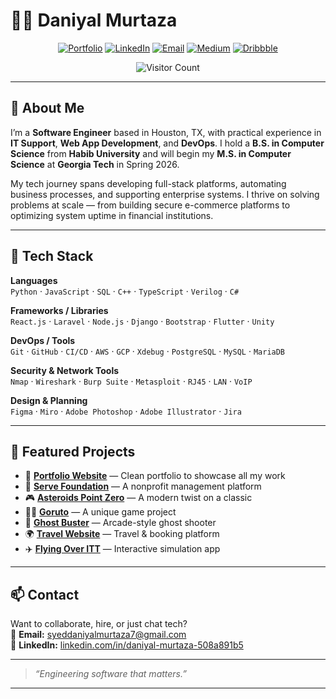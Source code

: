 # 👨‍💻 Daniyal Murtaza

<div align="center">

[![Portfolio](https://img.shields.io/badge/Portfolio-000000?style=for-the-badge&logo=About.me&logoColor=white)](https://daniyal-murtaza.github.io/)
[![LinkedIn](https://img.shields.io/badge/LinkedIn-0077B5?style=for-the-badge&logo=linkedin&logoColor=white)](https://www.linkedin.com/in/daniyal-murtaza-508a891b5)
[![Email](https://img.shields.io/badge/Gmail-D14836?style=for-the-badge&logo=gmail&logoColor=white)](mailto:syeddaniyalmurtaza7@gmail.com)
[![Medium](https://img.shields.io/badge/Medium-12100E?style=for-the-badge&logo=medium&logoColor=white)](https://medium.com/@Daniyal-Murtaza)
[![Dribbble](https://img.shields.io/badge/Dribbble-EA4C89?style=for-the-badge&logo=dribbble&logoColor=white)](https://dribbble.com/daniyal_murtaza)

![Visitor Count](https://profile-counter.glitch.me/Daniyal-Murtaza/count.svg)

</div>

---

## 🧠 About Me

I’m a **Software Engineer** based in Houston, TX, with practical experience in **IT Support**, **Web App Development**, and **DevOps**. I hold a **B.S. in Computer Science** from **Habib University** and will begin my **M.S. in Computer Science** at **Georgia Tech** in Spring 2026.

My tech journey spans developing full-stack platforms, automating business processes, and supporting enterprise systems. I thrive on solving problems at scale — from building secure e-commerce platforms to optimizing system uptime in financial institutions.

---

## 🔧 Tech Stack

**Languages**  
`Python` · `JavaScript` · `SQL` · `C++` · `TypeScript` · `Verilog` · `C#`

**Frameworks / Libraries**  
`React.js` · `Laravel` · `Node.js` · `Django` · `Bootstrap` · `Flutter` · `Unity`

**DevOps / Tools**  
`Git` · `GitHub` · `CI/CD` · `AWS` · `GCP` · `Xdebug` · `PostgreSQL` · `MySQL` · `MariaDB`

**Security & Network Tools**  
`Nmap` · `Wireshark` · `Burp Suite` · `Metasploit` · `RJ45` · `LAN` · `VoIP`

**Design & Planning**  
`Figma` · `Miro` · `Adobe Photoshop` · `Adobe Illustrator` · `Jira`

---

## 🧪 Featured Projects

- 🎨 [**Portfolio Website**](https://daniyal-murtaza.github.io/) — Clean portfolio to showcase all my work  
- 🏥 [**Serve Foundation**](https://github.com/Daniyal-Murtaza/ServeFoundation) — A nonprofit management platform  
- 🎮 [**Asteroids Point Zero**](https://github.com/Daniyal-Murtaza/asteroids-point-zero) — A modern twist on a classic  
- 🐱‍👓 [**Goruto**](https://github.com/Daniyal-Murtaza/Goruto) — A unique game project  
- 👻 [**Ghost Buster**](https://github.com/Daniyal-Murtaza/Ghost-Buster) — Arcade-style ghost shooter  
- 🌍 [**Travel Website**](https://github.com/Daniyal-Murtaza/Travel-website) — Travel & booking platform  
- ✈️ [**Flying Over ITT**](https://github.com/Daniyal-Murtaza/Flying-Over-itt) — Interactive simulation app

---

## 📫 Contact

Want to collaborate, hire, or just chat tech?  
📧 **Email:** [syeddaniyalmurtaza7@gmail.com](mailto:syeddaniyalmurtaza7@gmail.com)  
🔗 **LinkedIn:** [linkedin.com/in/daniyal-murtaza-508a891b5](https://linkedin.com/in/daniyal-murtaza-508a891b5)

---

> *“Engineering software that matters.”*

---

